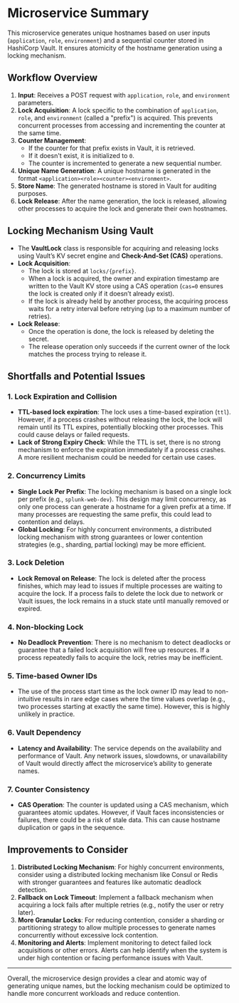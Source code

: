 # Microservice Summary

This microservice generates unique hostnames based on user inputs (`application`, `role`, `environment`) and a sequential counter stored in HashiCorp Vault. It ensures atomicity of the hostname generation using a locking mechanism.

## Workflow Overview

1. **Input**: Receives a POST request with `application`, `role`, and `environment` parameters.
2. **Lock Acquisition**: A lock specific to the combination of `application`, `role`, and `environment` (called a "prefix") is acquired. This prevents concurrent processes from accessing and incrementing the counter at the same time.
3. **Counter Management**:
   - If the counter for that prefix exists in Vault, it is retrieved.
   - If it doesn't exist, it is initialized to `0`.
   - The counter is incremented to generate a new sequential number.
4. **Unique Name Generation**: A unique hostname is generated in the format `<application><role><counter><environment>`.
5. **Store Name**: The generated hostname is stored in Vault for auditing purposes.
6. **Lock Release**: After the name generation, the lock is released, allowing other processes to acquire the lock and generate their own hostnames.

## Locking Mechanism Using Vault

- The **VaultLock** class is responsible for acquiring and releasing locks using Vault’s KV secret engine and **Check-And-Set (CAS)** operations.
- **Lock Acquisition**:
  - The lock is stored at `locks/{prefix}`.
  - When a lock is acquired, the owner and expiration timestamp are written to the Vault KV store using a CAS operation (`cas=0` ensures the lock is created only if it doesn’t already exist).
  - If the lock is already held by another process, the acquiring process waits for a retry interval before retrying (up to a maximum number of retries).
- **Lock Release**:
  - Once the operation is done, the lock is released by deleting the secret.
  - The release operation only succeeds if the current owner of the lock matches the process trying to release it.

## Shortfalls and Potential Issues

### 1. **Lock Expiration and Collision**
   - **TTL-based lock expiration**: The lock uses a time-based expiration (`ttl`). However, if a process crashes without releasing the lock, the lock will remain until its TTL expires, potentially blocking other processes. This could cause delays or failed requests.
   - **Lack of Strong Expiry Check**: While the TTL is set, there is no strong mechanism to enforce the expiration immediately if a process crashes. A more resilient mechanism could be needed for certain use cases.

### 2. **Concurrency Limits**
   - **Single Lock Per Prefix**: The locking mechanism is based on a single lock per prefix (e.g., `splunk-web-dev`). This design may limit concurrency, as only one process can generate a hostname for a given prefix at a time. If many processes are requesting the same prefix, this could lead to contention and delays.
   - **Global Locking**: For highly concurrent environments, a distributed locking mechanism with strong guarantees or lower contention strategies (e.g., sharding, partial locking) may be more efficient.

### 3. **Lock Deletion**
   - **Lock Removal on Release**: The lock is deleted after the process finishes, which may lead to issues if multiple processes are waiting to acquire the lock. If a process fails to delete the lock due to network or Vault issues, the lock remains in a stuck state until manually removed or expired.

### 4. **Non-blocking Lock**
   - **No Deadlock Prevention**: There is no mechanism to detect deadlocks or guarantee that a failed lock acquisition will free up resources. If a process repeatedly fails to acquire the lock, retries may be inefficient.

### 5. **Time-based Owner IDs**
   - The use of the process start time as the lock owner ID may lead to non-intuitive results in rare edge cases where the time values overlap (e.g., two processes starting at exactly the same time). However, this is highly unlikely in practice.

### 6. **Vault Dependency**
   - **Latency and Availability**: The service depends on the availability and performance of Vault. Any network issues, slowdowns, or unavailability of Vault would directly affect the microservice’s ability to generate names.

### 7. **Counter Consistency**
   - **CAS Operation**: The counter is updated using a CAS mechanism, which guarantees atomic updates. However, if Vault faces inconsistencies or failures, there could be a risk of stale data. This can cause hostname duplication or gaps in the sequence.

## Improvements to Consider

1. **Distributed Locking Mechanism**: For highly concurrent environments, consider using a distributed locking mechanism like Consul or Redis with stronger guarantees and features like automatic deadlock detection.
2. **Fallback on Lock Timeout**: Implement a fallback mechanism when acquiring a lock fails after multiple retries (e.g., notify the user or retry later).
3. **More Granular Locks**: For reducing contention, consider a sharding or partitioning strategy to allow multiple processes to generate names concurrently without excessive lock contention.
4. **Monitoring and Alerts**: Implement monitoring to detect failed lock acquisitions or other errors. Alerts can help identify when the system is under high contention or facing performance issues with Vault.

---

Overall, the microservice design provides a clear and atomic way of generating unique names, but the locking mechanism could be optimized to handle more concurrent workloads and reduce contention.
